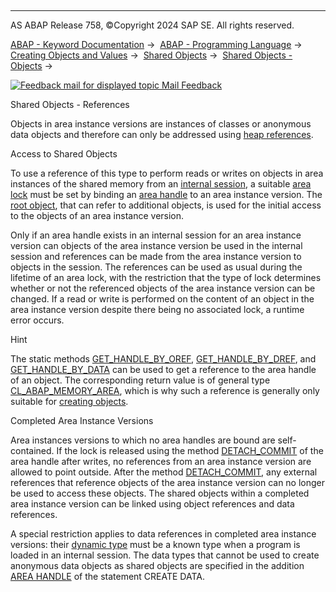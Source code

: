   

* * *

AS ABAP Release 758, ©Copyright 2024 SAP SE. All rights reserved.

[ABAP - Keyword Documentation](https://help.sap.com/doc/abapdocu_758_index_htm/7.58/en-US/abenabap.htm) →  [ABAP - Programming Language](https://help.sap.com/doc/abapdocu_758_index_htm/7.58/en-US/abenabap_reference.htm) →  [Creating Objects and Values](https://help.sap.com/doc/abapdocu_758_index_htm/7.58/en-US/abencreate_objects.htm) →  [Shared Objects](https://help.sap.com/doc/abapdocu_758_index_htm/7.58/en-US/abenabap_shared_objects.htm) →  [Shared Objects - Objects](https://help.sap.com/doc/abapdocu_758_index_htm/7.58/en-US/abenshm_objects.htm) → 

 [![](Mail.gif?object=Mail.gif "Feedback mail for displayed topic") Mail Feedback](mailto:f1_help@sap.com?subject=Feedback%20on%20ABAP%20Documentation&body=Document:%20Shared%20Objects%20-%20References%2C%20ABENSHM_OBJECTS_REFERENCES%2C%20758%0D%0A%0D%0AError:%0D%0A%0D%0A%0D%0A%0D%0ASuggestion%20for%20improvement:)

Shared Objects - References

Objects in area instance versions are instances of classes or anonymous data objects and therefore can only be addressed using [heap references](https://help.sap.com/doc/abapdocu_758_index_htm/7.58/en-US/abenheap_reference_glosry.htm "Glossary Entry").

Access to Shared Objects   

To use a reference of this type to perform reads or writes on objects in area instances of the shared memory from an [internal session](https://help.sap.com/doc/abapdocu_758_index_htm/7.58/en-US/abeninternal_session_glosry.htm "Glossary Entry"), a suitable [area lock](https://help.sap.com/doc/abapdocu_758_index_htm/7.58/en-US/abenarea_lock_glosry.htm "Glossary Entry") must be set by binding an [area handle](https://help.sap.com/doc/abapdocu_758_index_htm/7.58/en-US/abenarea_handle_glosry.htm "Glossary Entry") to an area instance version. The [root object](https://help.sap.com/doc/abapdocu_758_index_htm/7.58/en-US/abenroot_object_glosry.htm "Glossary Entry"), that can refer to additional objects, is used for the initial access to the objects of an area instance version.

Only if an area handle exists in an internal session for an area instance version can objects of the area instance version be used in the internal session and references can be made from the area instance version to objects in the session. The references can be used as usual during the lifetime of an area lock, with the restriction that the type of lock determines whether or not the referenced objects of the area instance version can be changed. If a read or write is performed on the content of an object in the area instance version despite there being no associated lock, a runtime error occurs.

Hint

The static methods [GET\_HANDLE\_BY\_OREF](https://help.sap.com/doc/abapdocu_758_index_htm/7.58/en-US/abenshm_cl_abap_memory_area.htm), [GET\_HANDLE\_BY\_DREF](https://help.sap.com/doc/abapdocu_758_index_htm/7.58/en-US/abenshm_cl_abap_memory_area.htm), and [GET\_HANDLE\_BY\_DATA](https://help.sap.com/doc/abapdocu_758_index_htm/7.58/en-US/abenshm_cl_abap_memory_area.htm) can be used to get a reference to the area handle of an object. The corresponding return value is of general type [CL\_ABAP\_MEMORY\_AREA](https://help.sap.com/doc/abapdocu_758_index_htm/7.58/en-US/abenshm_cl_abap_memory_area.htm), which is why such a reference is generally only suitable for [creating objects](https://help.sap.com/doc/abapdocu_758_index_htm/7.58/en-US/abenshm_objects_create_object.htm).

Completed Area Instance Versions   

Area instances versions to which no area handles are bound are self-contained. If the lock is released using the method [DETACH\_COMMIT](https://help.sap.com/doc/abapdocu_758_index_htm/7.58/en-US/abenshm_cl_shm_area.htm) of the area handle after writes, no references from an area instance version are allowed to point outside. After the method [DETACH\_COMMIT](https://help.sap.com/doc/abapdocu_758_index_htm/7.58/en-US/abenshm_cl_shm_area.htm), any external references that reference objects of the area instance version can no longer be used to access these objects. The shared objects within a completed area instance version can be linked using object references and data references.

A special restriction applies to data references in completed area instance versions: their [dynamic type](https://help.sap.com/doc/abapdocu_758_index_htm/7.58/en-US/abendynamic_type_glosry.htm "Glossary Entry") must be a known type when a program is loaded in an internal session. The data types that cannot be used to create anonymous data objects as shared objects are specified in the addition [AREA HANDLE](https://help.sap.com/doc/abapdocu_758_index_htm/7.58/en-US/abapcreate_data_area_handle.htm) of the statement CREATE DATA.